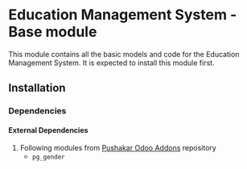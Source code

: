 # Education Management System - Base module 
This module contains all the basic models and code for the Education Management System. It is expected to install this module first.

## Installation
### Dependencies
#### External Dependencies
1. Following modules from [Pushakar Odoo Addons](https://www.github.com/gaikwadpushakar/pushakar-odoo-addons) repository 
    - `pg_gender`
